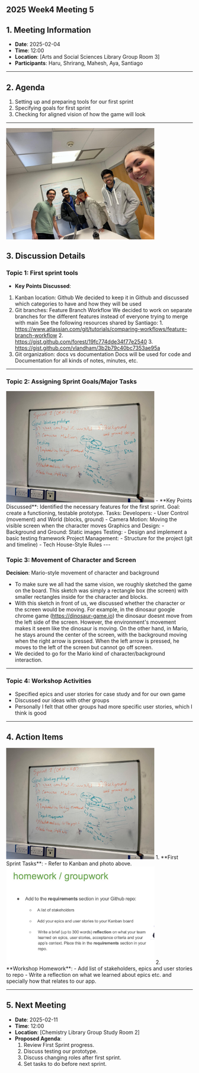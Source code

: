 ## 2025 Week4 Meeting 5

## 1. Meeting Information
- **Date**: 2025-02-04
- **Time**: 12:00
- **Location**: [Arts and Social Sciences Library Group Room 3]
- **Participants**: Haru, Shrirang, Mahesh, Aya, Santiago

---

## 2. Agenda
1. Setting up and preparing tools for our first sprint
2. Specifying goals for first sprint
3. Checking for aligned vision of how the game will look

---
<img src="./img/photo_meeting5-1.jpeg" alt="Group Photo" width="400"/>

## 3. Discussion Details

### Topic 1: First sprint tools
- **Key Points Discussed**:
1. Kanban location: Github
     We decided to keep it in Github and discussed which categories to have and how they will be used
2. Git branches: Feature Branch Workflow
     We decided to work on separate branches for the different features instead of everyone trying to merge with main
     See the following resources shared by Santiago:
        1. https://www.atlassian.com/git/tutorials/comparing-workflows/feature-branch-workflow
        2. https://gist.github.com/forest/19fc774dde34f77e2540
        3. https://gist.github.com/vlandham/3b2b79c40bc7353ae95a
3. Git organization: docs vs documentation
    Docs will be used for code and Documentation for all kinds of notes, minutes, etc.
   
---

### Topic 2: Assigning Sprint Goals/Major Tasks
<img src="./img/photo_meeting5-2.jpeg" alt="Board Photo" width="400"/>
- **Key Points Discussed**:
  Identified the necessary features for the first sprint.
  Goal: create a functioning, testable prototype.
  Tasks:
      Developers:
        - User Control (movement) and World (blocks, ground)
        - Camera Motion: Moving the visible screen when the character moves
      Graphics and Design:
        - Background and Ground: Static images
      Testing:
        - Design and implement a basic testing framework
      Project Management:
        - Structure for the project (git and timeline)
        - Tech House-Style Rules
---

### Topic 3: Movement of Character and Screen
**Decision**: Mario-style movement of character and background
- To make sure we all had the same vision, we roughly sketched the game on the board.
  This sketch was simply a rectangle box (the screen) with smaller rectangles inside for the character and blocks.
- With this sketch in front of us, we discussed whether the character or the screen would be moving.
    For example, in the dinosaur google chrome game (https://dinosaur-game.io) the dinosaur doesnt move from the left side of the screen.
    However, the environment's movement makes it seem like the dinosaur is moving.
    On the other hand, in Mario, he stays around the center of the screen, with the background moving when the right arrow is pressed.
    When the left arrow is pressed, he moves to the left of the screen but cannot go off screen.
- We decided to go for the Mario kind of character/background interaction.

---


### Topic 4: Workshop Activities

- Specified epics and user stories for case study and for our own game
- Discussed our ideas with other groups
- Personally I felt that other groups had more specific user stories, which I think is good

---

## 4. Action Items
<img src="./img/photo_meeting5-2.jpeg" alt="Board Photo" width="400"/>
1. **First Sprint Tasks**:
   - Refer to Kanban and photo above.
<img src="./img/photo_meeting5-3.jpeg" alt="Slides Screenshot" width="400"/>
2. **Workshop Homework**:
   - Add list of stakeholders, epics and user stories to repo
   - Write a reflection on what we learned about epics etc. and specially how that relates to our app. 

---

## 5. Next Meeting
- **Date**: 2025-02-11
- **Time**: 12:00
- **Location**: [Chemistry Library Group Study Room 2]
- **Proposed Agenda**:
  1. Review First Sprint progress.
  2. Discuss testing our prototype.
  3. Discuss changing roles after first sprint.
  4. Set tasks to do before next sprint.
